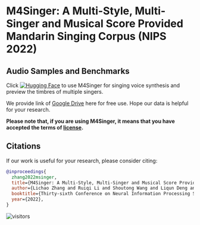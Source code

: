 #  M4Singer: A Multi-Style, Multi-Singer and Musical Score Provided Mandarin Singing Corpus (NIPS 2022)

## Audio Samples and Benchmarks


Click [![Hugging Face](https://img.shields.io/badge/%F0%9F%A4%97%20Hugging%20Face-blue?label=Demo)](https://huggingface.co/spaces/zlc99/M4Singer)
 to use M4Singer for singing voice synthesis and preview the timbres of multiple singers. 

We provide link of [Google Drive](https://drive.google.com/file/d/1xC37E59EWRRFFLdG3aJkVqwtLDgtFNqW/view?usp=share_link) here for free use.
Hope our data is helpful for your research.

**Please note that, if you are using M4Singer, it means that you have accepted the terms of [license](https://github.com/M4Singer/M4Singer/blob/master/dataset_license.md).**


## Citations
  If our work is useful for your research, please consider citing:
  ```bibtex
  @inproceedings{
    zhang2022msinger,
    title={M4Singer: A Multi-Style, Multi-Singer and Musical Score Provided Mandarin Singing Corpus},
    author={Lichao Zhang and Ruiqi Li and Shoutong Wang and Liqun Deng and Jinglin Liu and Yi Ren and Jinzheng He and Rongjie Huang and Jieming Zhu and Xiao Chen and Zhou Zhao},
    booktitle={Thirty-sixth Conference on Neural Information Processing Systems Datasets and Benchmarks Track},
    year={2022},
  }
  ```

  ![visitors](https://visitor-badge.laobi.icu/badge?page_id=M4Singer/M4Singer)